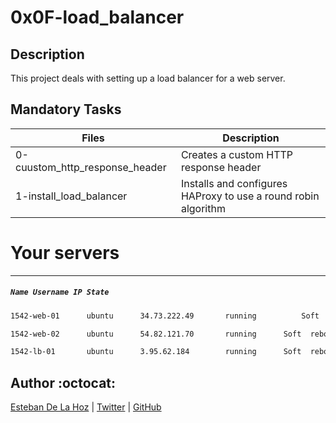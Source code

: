 # 0x0F-load_balancer

## Description

This project deals with setting up a load balancer for a web server.

## Mandatory Tasks

| Files | Description |
| ----- | ----------- |
| 0-cuustom_http_response_header | Creates a custom HTTP response header |
| 1-install_load_balancer | Installs and configures HAProxy to use a round robin algorithm |



# Your servers
---
##### `Name Username IP State`

```sh
1542-web-01	     ubuntu	     34.73.222.49       running	         Soft  reboot	    Hard    reboot	   Ask a new server
```

```sh
1542-web-02	     ubuntu	     54.82.121.70	    running	     Soft  reboot	    Hard    reboot	   Ask a new server
```


```sh
1542-lb-01	     ubuntu	     3.95.62.184	    running	     Soft  reboot	    Hard    reboot	   Ask a new server
```

## Author :octocat:

[Esteban De La Hoz](https://www.linkedin.com/in/esteban-de-la-hoz-romero-b6270017b/) | [Twitter](https://twitter.com/Esteban18911) | [GitHub](https://github.com/Esteban18911)

